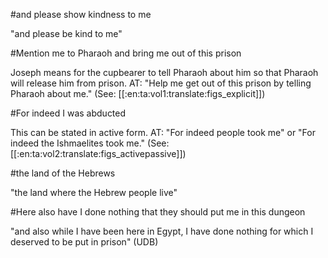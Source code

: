 #and please show kindness to me

"and please be kind to me"

#Mention me to Pharaoh and bring me out of this prison

Joseph means for the cupbearer to tell Pharaoh about him so that Pharaoh will release him from prison. AT: "Help me get out of this prison by telling Pharaoh about me." (See: [[:en:ta:vol1:translate:figs_explicit]])

#For indeed I was abducted

This can be stated in active form. AT: "For indeed people took me" or "For indeed the Ishmaelites took me." (See: [[:en:ta:vol2:translate:figs_activepassive]])

#the land of the Hebrews

"the land where the Hebrew people live"

#Here also have I done nothing that they should put me in this dungeon

"and also while I have been here in Egypt, I have done nothing for which I deserved to be put in prison" (UDB)